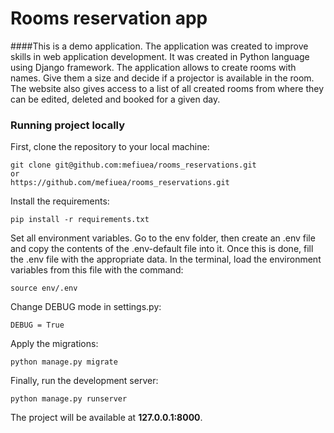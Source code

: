 # Rooms reservation app
####This is a demo application. The application was created to improve skills in web application development. It was created in Python language using Django framework.
The application allows to create rooms with names. Give them a size and decide if a projector is available in the room.
The website also gives access to a list of all created rooms from where they can be edited, deleted and booked for a given day.

### Running project locally

First, clone the repository to your local machine:

```
git clone git@github.com:mefiuea/rooms_reservations.git
or
https://github.com/mefiuea/rooms_reservations.git
```

Install the requirements:

```
pip install -r requirements.txt

```

Set all environment variables. 
Go to the env folder, then create an .env file and copy the contents of the .env-default file into it. 
Once this is done, fill the .env file with the appropriate data. 
In the terminal, load the environment variables from this file with the command:

```
source env/.env
```

Change DEBUG mode in settings.py:

```
DEBUG = True
```

Apply the migrations:

```
python manage.py migrate
```

Finally, run the development server:

```
python manage.py runserver
```

The project will be available at **127.0.0.1:8000**.